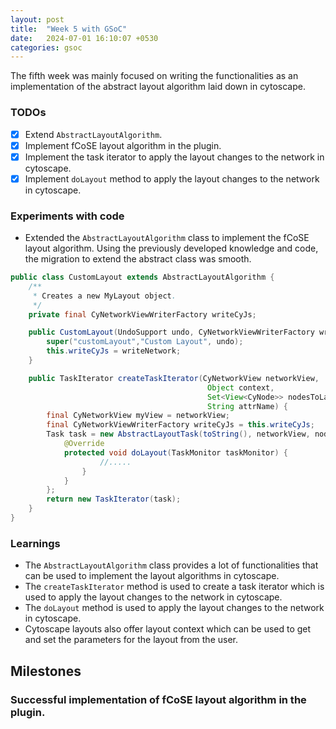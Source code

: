 ```yaml
---
layout: post
title:  "Week 5 with GSoC"
date:   2024-07-01 16:10:07 +0530
categories: gsoc
---
```

The fifth week was mainly focused on writing the functionalities as an implementation of the abstract layout algorithm laid down in cytoscape.

### TODOs
- [x] Extend `AbstractLayoutAlgorithm`.
- [x] Implement fCoSE layout algorithm in the plugin.
- [x] Implement the task iterator to apply the layout changes to the network in cytoscape.
- [x] Implement `doLayout` method to apply the layout changes to the network in cytoscape. 

### Experiments with code
- Extended the `AbstractLayoutAlgorithm` class to implement the fCoSE layout algorithm. Using the previously developed knowledge and code, the migration to extend the abstract class was smooth.

```java
public class CustomLayout extends AbstractLayoutAlgorithm {
	/**
	 * Creates a new MyLayout object.
	 */
	private final CyNetworkViewWriterFactory writeCyJs;

	public CustomLayout(UndoSupport undo, CyNetworkViewWriterFactory writeNetwork) {
		super("customLayout","Custom Layout", undo);
		this.writeCyJs = writeNetwork;
	}

	public TaskIterator createTaskIterator(CyNetworkView networkView,
                                            Object context,
                                            Set<View<CyNode>> nodesToLayOut,
                                            String attrName) {
		final CyNetworkView myView = networkView;
		final CyNetworkViewWriterFactory writeCyJs = this.writeCyJs;
		Task task = new AbstractLayoutTask(toString(), networkView, nodesToLayOut, attrName, undoSupport) {
            @Override
			protected void doLayout(TaskMonitor taskMonitor) {
                    //.....
				}		
			}
		};
		return new TaskIterator(task);
	}
}
```

### Learnings
- The `AbstractLayoutAlgorithm` class provides a lot of functionalities that can be used to implement the layout algorithms in cytoscape.
- The `createTaskIterator` method is used to create a task iterator which is used to apply the layout changes to the network in cytoscape.
- The `doLayout` method is used to apply the layout changes to the network in cytoscape.
- Cytoscape layouts also offer layout context which can be used to get and set the parameters for the layout from the user.

## Milestones
### Successful implementation of fCoSE layout algorithm in the plugin.